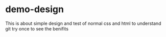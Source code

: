 # demo-design
This is about simple design and test of normal css and html to understand git
try once to see the benifits 

